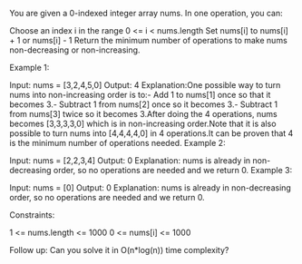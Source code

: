You are given a
0-indexed integer array nums. In one operation, you can:

Choose an index i in the range 0 <= i < nums.length
Set nums[i] to nums[i] + 1
or nums[i] - 1
Return the
minimum number of operations to make nums
non-decreasing or
non-increasing.

 

Example 1:


Input: nums = [3,2,4,5,0]
Output: 4
Explanation:One possible way to turn nums into non-increasing order is to:- Add 1 to nums[1] once so that it becomes 3.- Subtract 1 from nums[2] once so it becomes 3.- Subtract 1 from nums[3] twice so it becomes 3.After doing the 4 operations, nums becomes [3,3,3,3,0] which is in non-increasing order.Note that it is also possible to turn nums into [4,4,4,4,0] in 4 operations.It can be proven that 4 is the minimum number of operations needed.
Example 2:


Input: nums = [2,2,3,4]
Output: 0
Explanation: nums is already in non-decreasing order, so no operations are needed and we return 0.
Example 3:


Input: nums = [0]
Output: 0
Explanation: nums is already in non-decreasing order, so no operations are needed and we return 0.
 


Constraints:

1 <= nums.length <= 1000
0 <= nums[i] <= 1000
 


Follow up: Can you solve it in O(n*log(n)) time complexity?